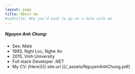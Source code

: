 ```yaml
---
layout: page
title: About me
#subtitle: Why you'd want to go on a date with me
---
```


##### Nguyen Anh Chung:
- Sex: Male
- 1993, Nghi Loc, Nghe An
- 2015, Vinh University
- Full stack Developer .NET
- My CV: [Here]({{ site.url }}/_assets/NguyenAnhChung.pdf)

<!-- To be honest, I'm having some trouble remembering right now, so why don't you just watch [my movie](http://en.wikipedia.org/wiki/The_Princess_Bride_%28film%29) and it will answer **all** your questions. -->
